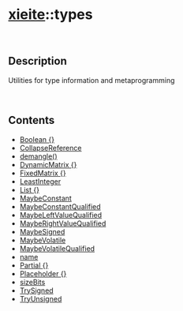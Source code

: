 # [xieite](./xieite.md)\:\:types

&nbsp;

## Description
Utilities for type information and metaprogramming

&nbsp;

## Contents
- [Boolean \{\}](./namespaces/types/boolean.md)
- [CollapseReference](./namespaces/types/collapse_reference.md)
- [demangle\(\)](./namespaces/types/demangle.md)
- [DynamicMatrix \{\}](./namespaces/types/dynamic_matrix.md)
- [FixedMatrix \{\}](./namespaces/types/fixed_matrix.md)
- [LeastInteger](./namespaces/types/least_integer.md)
- [List \{\}](./namespaces/types/list.md)
- [MaybeConstant](./namespaces/types/maybe_constant.md)
- [MaybeConstantQualified](./namespaces/types/maybe_constant_qualified.md)
- [MaybeLeftValueQualified](./namespaces/types/maybe_left_value_qualified.md)
- [MaybeRightValueQualified](./namespaces/types/maybe_right_value_qualified.md)
- [MaybeSigned](./namespaces/types/maybe_signed.md)
- [MaybeVolatile](./namespaces/types/maybe_volatile.md)
- [MaybeVolatileQualified](./namespaces/types/maybe_volatile_qualified.md)
- [name](./namespaces/types/name.md)
- [Partial \{\}](./namespaces/types/partial.md)
- [Placeholder \{\}](./namespaces/types/placeholder.md)
- [sizeBits](./namespaces/types/size_bits.md)
- [TrySigned](./namespaces/types/try_signed.md)
- [TryUnsigned](./namespaces/types/try_unsigned.md)

